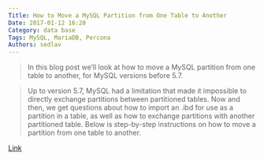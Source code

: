 ```yaml
---
Title: How to Move a MySQL Partition from One Table to Another
Date: 2017-01-12 16:20
Category: data base
Tags: MySQL, MariaDB, Percona
Authors: sedlav
---
```


> In this blog post we’ll look at how to move a MySQL partition from one table to another, for MySQL versions before 5.7.

> Up to version 5.7, MySQL had a limitation that made it impossible to directly exchange partitions between partitioned tables. Now and then, we get questions about how to import an .ibd for use as a partition in a table, as well as how to exchange partitions with another partitioned table. Below is step-by-step instructions on how to move a partition from one table to another.

[Link](https://www.percona.com/blog/2017/01/10/how-to-move-a-mysql-partition-from-one-table-to-another/)
